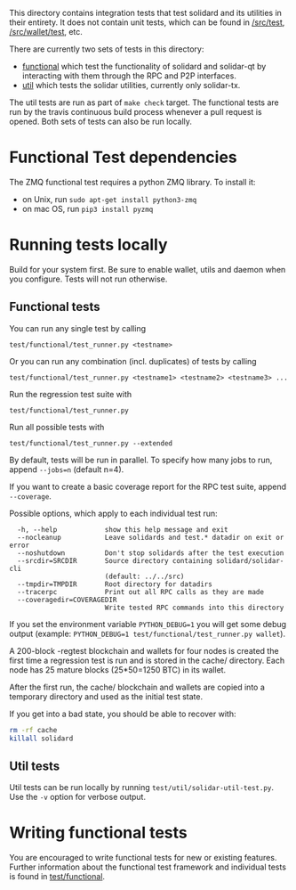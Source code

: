 This directory contains integration tests that test solidard and its
utilities in their entirety. It does not contain unit tests, which
can be found in [/src/test](/src/test), [/src/wallet/test](/src/wallet/test),
etc.

There are currently two sets of tests in this directory:

- [functional](/test/functional) which test the functionality of 
solidard and solidar-qt by interacting with them through the RPC and P2P
interfaces.
- [util](test/util) which tests the solidar utilities, currently only
solidar-tx.

The util tests are run as part of `make check` target. The functional
tests are run by the travis continuous build process whenever a pull
request is opened. Both sets of tests can also be run locally.

Functional Test dependencies
============================
The ZMQ functional test requires a python ZMQ library. To install it:

- on Unix, run `sudo apt-get install python3-zmq`
- on mac OS, run `pip3 install pyzmq`

Running tests locally
=====================

Build for your system first. Be sure to enable wallet, utils and daemon when you configure. Tests will not run otherwise.

Functional tests
----------------

You can run any single test by calling

    test/functional/test_runner.py <testname>

Or you can run any combination (incl. duplicates) of tests by calling

    test/functional/test_runner.py <testname1> <testname2> <testname3> ...

Run the regression test suite with

    test/functional/test_runner.py

Run all possible tests with

    test/functional/test_runner.py --extended

By default, tests will be run in parallel. To specify how many jobs to run,
append `--jobs=n` (default n=4).

If you want to create a basic coverage report for the RPC test suite, append `--coverage`.

Possible options, which apply to each individual test run:

```
  -h, --help            show this help message and exit
  --nocleanup           Leave solidards and test.* datadir on exit or error
  --noshutdown          Don't stop solidards after the test execution
  --srcdir=SRCDIR       Source directory containing solidard/solidar-cli
                        (default: ../../src)
  --tmpdir=TMPDIR       Root directory for datadirs
  --tracerpc            Print out all RPC calls as they are made
  --coveragedir=COVERAGEDIR
                        Write tested RPC commands into this directory
```

If you set the environment variable `PYTHON_DEBUG=1` you will get some debug
output (example: `PYTHON_DEBUG=1 test/functional/test_runner.py wallet`).

A 200-block -regtest blockchain and wallets for four nodes
is created the first time a regression test is run and
is stored in the cache/ directory. Each node has 25 mature
blocks (25*50=1250 BTC) in its wallet.

After the first run, the cache/ blockchain and wallets are
copied into a temporary directory and used as the initial
test state.

If you get into a bad state, you should be able
to recover with:

```bash
rm -rf cache
killall solidard
```

Util tests
----------

Util tests can be run locally by running `test/util/solidar-util-test.py`. 
Use the `-v` option for verbose output.

Writing functional tests
========================

You are encouraged to write functional tests for new or existing features.
Further information about the functional test framework and individual 
tests is found in [test/functional](/test/functional).
